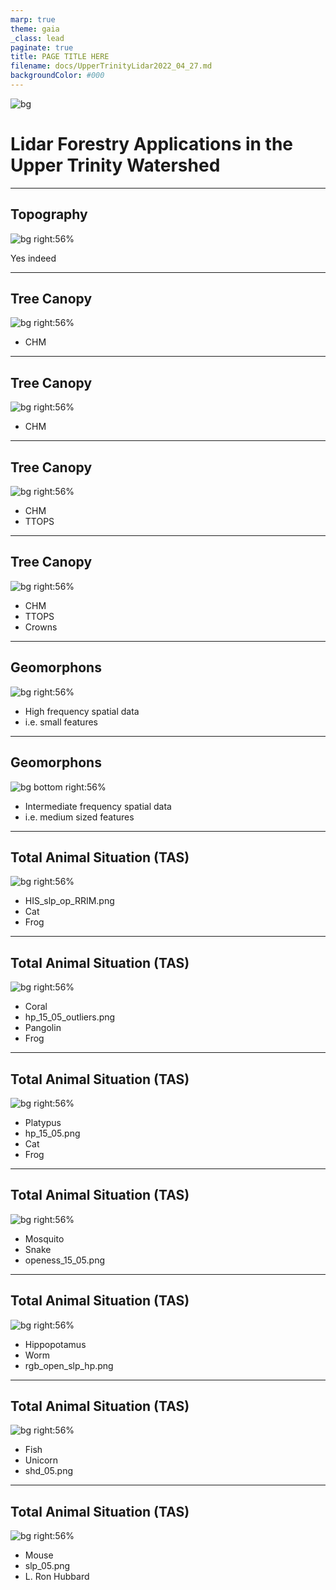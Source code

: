 ```yaml
---
marp: true
theme: gaia
_class: lead
paginate: true
title: PAGE TITLE HERE
filename: docs/UpperTrinityLidar2022_04_27.md
backgroundColor: #000
---
```


<!-- _class: invert -->
<!-- _color: #ade396 -->
![bg](img/sale_2.png)


Lidar Forestry Applications in the Upper Trinity Watershed  <!-- fit -->
=====
---

## Topography
<!-- _color: green -->
![bg right:56%](img/sale_2.png)

Yes indeed


---

## Tree Canopy
<!-- _color: green -->
![bg right:56%](img/CHMonSLP2.png)

- CHM

---

## Tree Canopy
<!-- _color: green -->
![bg right:56%](img/CHMonSLP.png)

- CHM

---

## Tree Canopy
<!-- _color: green -->
![bg right:56%](img/sale_2.png)

- CHM
- TTOPS

--- 

## Tree Canopy
<!-- _color: green -->
![bg right:56%](img/sale_2.png)

- CHM
- TTOPS
- Crowns

---

## Geomorphons
<!-- _color: green -->
<!-- _footer: "![](img/legend.png)" -->

<style>
footer {
    height: 330px;
    margin-bottom: 0 px;
    
}
footer img {

    float: center;
    width: 90%;
 }
</style>

![bg right:56%](img/Geomorphon03_0_0__05.png)

- High frequency spatial data 
- i.e. small features

---

## Geomorphons
<!-- _color: green -->
<!-- _footer: "![](img/geomorphon.png)" -->

<style>
footer {
    height: 330px;
    margin-bottom: 0 px;

}
footer img {

    float: center;
    width: 70%;
 }
</style>

![bg bottom right:56%](img/geomorphon15_03_01__05.png)


- Intermediate frequency spatial data
- i.e. medium sized features

---
## Total Animal Situation (TAS)
<!-- _color: green -->
![bg right:56%](img/HIS_slp_op_RRIM.png)

- HIS_slp_op_RRIM.png
- Cat
- Frog

---
## Total Animal Situation (TAS)
<!-- _color: green -->
![bg right:56%](img/hp_15_05_outliers.png)

- Coral
- hp_15_05_outliers.png
- Pangolin
- Frog

---

## Total Animal Situation (TAS)
<!-- _color: green -->
![bg right:56%](img/hp_15_05.png)

- Platypus
- hp_15_05.png
- Cat
- Frog

---

## Total Animal Situation (TAS)
<!-- _color: green -->
![bg right:56%](img/openess_15_05.png)

- Mosquito
- Snake
- openess_15_05.png

---

## Total Animal Situation (TAS)
<!-- _color: green -->
![bg right:56%](img/rgb_open_slp_hp.png)

- Hippopotamus
- Worm
- rgb_open_slp_hp.png

---

## Total Animal Situation (TAS)
<!-- _color: green -->
![bg right:56%](img/shd_05.png)

- Fish
- Unicorn
- shd_05.png

---

## Total Animal Situation (TAS)
<!-- _color: green -->
![bg right:56%](img/slp_05.png)

- Mouse
- slp_05.png
- L. Ron Hubbard

